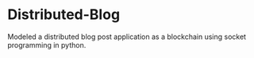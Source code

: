 # Distributed-Blog
Modeled a distributed blog post application as a blockchain using socket programming in python. 
